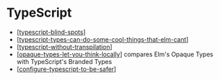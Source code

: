 # TypeScript

- [[typescript-blind-spots]]
- [[typescript-types-can-do-some-cool-things-that-elm-cant]]
- [[typescript-without-transpilation]]
- [[opaque-types-let-you-think-locally]] compares Elm's Opaque Types with TypeScript's Branded Types
- [[configure-typescript-to-be-safer]]

[//begin]: # "Autogenerated link references for markdown compatibility"
[typescript-blind-spots]: typescript-blind-spots "TypeScript's Blind Spots"
[typescript-types-can-do-some-cool-things-that-elm-cant]: typescript-types-can-do-some-cool-things-that-elm-cant "TypeScript Types Can Do Some Cool Things That Elm Can't"
[typescript-without-transpilation]: typescript-without-transpilation "TypeScript Without Transpilation"
[opaque-types-let-you-think-locally]: opaque-types-let-you-think-locally "Opaque Types Let You Think Locally"
[configure-typescript-to-be-safer]: configure-typescript-to-be-safer "Configure TypeScript to Be Safer"
[//end]: # "Autogenerated link references"
